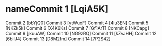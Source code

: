 # nameCommit 1 [LqiA5K]
Commit 2 [bbYjQ0]
Commit 3 [ytWuoF]
Commit 4 [4iu3EN]
Commit 5 [NKZk5k]
Commit 6 [X4K6Ks]
Commit 7 [Gf1ArT]
Commit 8 [NKCapg]
Commit 9 [jkuuAW]
Commit 10 [NG9zRQ]
Commit 11 [kZvJHH]
Commit 12 [6bilJ4]
Commit 13 [D8M2fm]
Commit 14 [7P2S42]
